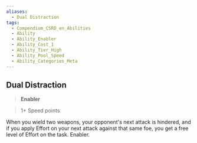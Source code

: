 ```yaml
---
aliases:
  - Dual Distraction
tags:
  - Compendium_CSRD_en_Abilities
  - Ability
  - Ability_Enabler
  - Ability_Cost_1
  - Ability_Tier_High
  - Ability_Pool_Speed
  - Ability_Categories_Meta
---
```

  
    
## Dual Distraction    
>**Enabler**    
>1+ Speed points  
    
When you wield two weapons, your opponent's next attack is hindered, and if you apply Effort on your next attack against that same foe, you get a free level of Effort on the task. Enabler.